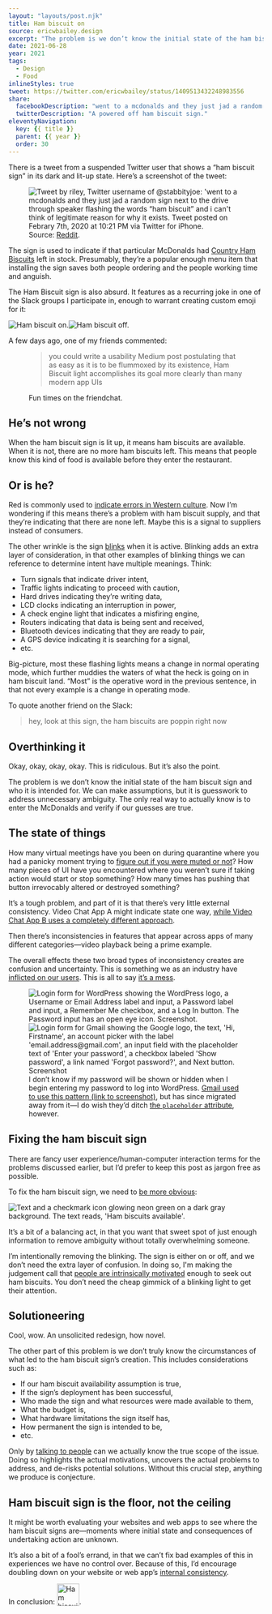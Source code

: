 ```yaml
---
layout: "layouts/post.njk"
title: Ham biscuit on
source: ericwbailey.design
excerpt: "The problem is we don’t know the initial state of the ham biscuit sign and who it is intended for"
date: 2021-06-28
year: 2021
tags:
  - Design
  - Food
inlineStyles: true
tweet: https://twitter.com/ericwbailey/status/1409513432248983556
share:
  facebookDescription: "went to a mcdonalds and they just jad a random sign next to the drive through speaker flashing the words “ham biscuit” and i can't think of legitimate reason for why it exists."
  twitterDescription: "A powered off ham biscuit sign."
eleventyNavigation:
  key: {{ title }}
  parent: {{ year }}
  order: 30
---
```


There is a tweet from a suspended Twitter user that shows a “ham biscuit sign” in its dark and lit-up state. Here’s a screenshot of the tweet:

<figure
  role="figure"
  aria-label="Source: Reddit.">
  <img
    alt="Tweet by riley, Twitter username of @stabbityjoe: 'went to a mcdonalds and they just jad a random sign next to the drive through speaker flashing the words “ham biscuit” and i can't think of legitimate reason for why it exists. Tweet posted on Febrary 7th, 2020 at 10:21 PM via Twitter for iPhone."
    src="{{ '/img/posts/ham-biscuit-on/tweet.png' | url }}" />
  <figcaption>
    Source: <a href="https://www.reddit.com/r/WhitePeopleTwitter/comments/f1af77/hmmmmm/">Reddit</a>.
  </figcaption>
</figure>

The sign is used to indicate if that particular McDonalds had [Country Ham Biscuits](https://national.restaurant/mcdonalds-country-ham-biscuit) left in stock. Presumably, they’re a popular enough menu item that installing the sign saves both people ordering and the people working time and anguish.

The Ham Biscuit sign is also absurd. It features as a recurring joke in one of the Slack groups I participate in, enough to warrant creating custom emoji for it:

<div style="display: flex; gap: var(--scale2);">
  <img
    alt="Ham biscuit on."
    src="{{ '/img/posts/ham-biscuit-on/ham-biscuit-on.png' | url }}" />
  <img
    alt="Ham biscuit off."
    src="{{ '/img/posts/ham-biscuit-on/ham-biscuit-off.png' | url }}" />
</div>

A few days ago, one of my friends commented:

<figure
  role="figure"
  aria-label="you could write a usability Medium post postulating that as easy as it is to be flummoxed by its existence, Ham Biscuit light accomplishes its goal more clearly than many modern app UIs">
  <blockquote>
    you could write a usability Medium post postulating that as easy as it is to be flummoxed by its existence, Ham Biscuit light accomplishes its goal more clearly than many modern app UIs
  </blockquote>
  <figcaption>Fun times on the friendchat.</figcaption>
</figure>

## He’s not wrong

When the ham biscuit sign is lit up, it means ham biscuits are available. When it is not, there are no more ham biscuits left. This means that people know this kind of food is available before they enter the restaurant.

## Or is he?

Red is commonly used to [indicate errors in Western culture](https://graphicdesign.stackexchange.com/questions/6982/except-china-which-country-will-use-red-for-up-and-green-for-down). Now I’m wondering if this means there’s a problem with ham biscuit supply, and that they’re indicating that there are none left. Maybe this is a signal to suppliers instead of consumers.

The other wrinkle is the sign [blinks](https://en.m.wikipedia.org/wiki/Blinkenlights) when it is active. Blinking adds an extra layer of consideration, in that other examples of blinking things we can reference to determine intent have multiple meanings. Think:

- Turn signals that indicate driver intent,
- Traffic lights indicating to proceed with caution,
- Hard drives indicating they’re writing data,
- LCD clocks indicating an interruption in power,
- A check engine light that indicates a misfiring engine,
- Routers indicating that data is being sent and received,
- Bluetooth devices indicating that they are ready to pair,
- A GPS device indicating it is searching for a signal,
- etc.

Big-picture, most these flashing lights means a change in normal operating mode, which further muddies the waters of what the heck is going on in ham biscuit land. “Most” is the operative word in the previous sentence, in that not every example is a change in operating mode.

To quote another friend on the Slack:

<blockquote>
  hey, look at this sign, the ham biscuits are poppin right now
</blockquote>

## Overthinking it

Okay, okay, okay, okay. This is ridiculous. But it’s also the point.

The problem is we don’t know the initial state of the ham biscuit sign and who it is intended for. We can make assumptions, but it is guesswork to address unnecessary ambiguity. The only real way to actually know is to enter the McDonalds and verify if our guesses are true.

## The state of things

How many virtual meetings have you been on during quarantine where you had a panicky moment trying to [figure out if you were muted or not](https://www.viget.com/articles/unsolved-zoom-mysteries/)? How many pieces of UI have you encountered where you weren’t sure if taking action would start or stop something? How many times has pushing that button irrevocably altered or destroyed something?

It’s a tough problem, and part of it is that there’s very little external consistency. Video Chat App A might indicate state one way, [while Video Chat App B uses a completely different approach](https://daverupert.com/2019/04/anthology-of-mute-buttons-in-chat-apps/).

Then there’s inconsistencies in features that appear across apps of many different categories—video playback being a prime example.

The overall effects these two broad types of inconsistency creates are confusion and uncertainty. This is something we as an industry have [inflicted on our users](https://dev.to/zetareticoli/dark-light-mode-toggle-a-usability-issue-1gg2). This is all to say [it’s a mess](https://twitter.com/jazztrombonist/status/933064222778335232).

<figure
  role="figure"
  aria-label="I don’t know if my password will be shown or hidden when I begin entering my password to log into WordPress. Gmail used to use this pattern, but has since migrated away from it—I do wish they’d ditch the placeholder attribute, however.">
  <div class="side-by-side">
    <img
      alt="Login form for WordPress showing the WordPress logo, a Username or Email Address label and input, a Password label and input, a Remember Me checkbox, and a Log In button. The Password input has an open eye icon. Screenshot."
      src="{{ '/img/posts/ham-biscuit-on/login-wordpress.png' | url }}" />
    <img
      alt="Login form for Gmail showing the Google logo, the text, 'Hi, Firstname', an account picker with the label 'email.address@gmail.com', an input field with the placeholder text of 'Enter your password', a checkbox labeled 'Show password', a link named 'Forgot password?', and Next button. Screenshot"
      src="{{ '/img/posts/ham-biscuit-on/login-gmail.png' | url }}" />
    </div>
  <figcaption>
    I don’t know if my password will be shown or hidden when I begin entering my password to log into WordPress. <a href="https://i.stack.imgur.com/nqWot.png">Gmail used to use this pattern<span class="hide-visually"> (link to screenshot)</a>, but has since migrated away from it—I do wish they’d ditch <a href="https://www.smashingmagazine.com/2018/06/placeholder-attribute/">the <code>placeholder</code> attribute</a>, however.
  </figcaption>
</figure>

## Fixing the ham biscuit sign

There are fancy user experience/human-computer interaction terms for the problems discussed earlier, but I’d prefer to keep this post as jargon free as possible.

To fix the ham biscuit sign, we need to [be more obvious](https://www.lukew.com/ff/entry.asp?1945):

<img
    alt="Text and a checkmark icon glowing neon green on a dark gray background. The text reads, 'Ham biscuits available'."
    src="{{ '/img/posts/ham-biscuit-on/ham-biscuits-available.png' | url }}" />

It’s a bit of a balancing act, in that you want that sweet spot of just enough information to remove ambiguity without totally overwhelming someone.

I’m intentionally removing the blinking. The sign is either on or off, and we don’t need the extra layer of confusion. In doing so, I'm making the judgement call that [people are intrinsically motivated](https://thoughtbot.com/blog/using-personas-in-the-product-design-sprint#intrinsic) enough to seek out ham biscuits. You don’t need the cheap gimmick of a blinking light to get their attention.

## Solutioneering

Cool, wow. An unsolicited redesign, how novel.

The other part of this problem is we don’t truly know the circumstances of what led to the ham biscuit sign’s creation. This includes considerations such as:


- If our ham biscuit availability assumption is true,
- If the sign’s deployment has been successful,
- Who made the sign and what resources were made available to them,
- What the budget is,
- What hardware limitations the sign itself has,
- How permanent the sign is intended to be,
- etc.

Only by [talking to people](https://abookapart.com/products/just-enough-research) can we actually know the true scope of the issue. Doing so highlights the actual motivations, uncovers the actual problems to address, and de-risks potential solutions. Without this crucial step, anything we produce is conjecture.

## Ham biscuit sign is the floor, not the ceiling

It might be worth evaluating your websites and web apps to see where the ham biscuit signs are—moments where initial state and consequences of undertaking action are unknown.

It’s also a bit of a fool’s errand, in that we can’t fix bad examples of this in experiences we have no control over. Because of this, I’d encourage doubling down on your website or web app’s [internal consistency](https://www.tpgi.com/inclusive-design-principle-be-consistent/#internalconsistency).

In conclusion: <img alt="Ham biscuit off." height="44" width="44" style="display: inline-block; vertical-align: bottom;" src="{{ '/img/posts/ham-biscuit-on/ham-biscuit-off.png' | url }}" />.
